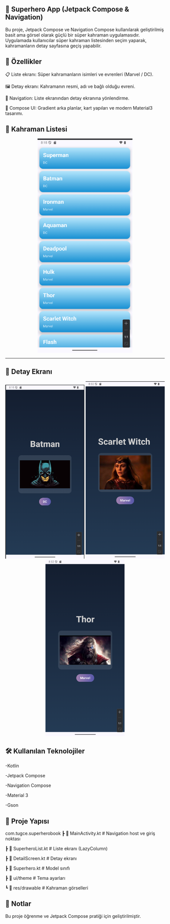## 📱 Superhero App (Jetpack Compose & Navigation)

Bu proje, Jetpack Compose ve Navigation Compose kullanılarak geliştirilmiş basit ama görsel olarak güçlü bir süper kahraman uygulamasıdır.
Uygulamada kullanıcılar süper kahraman listesinden seçim yaparak, kahramanların detay sayfasına geçiş yapabilir.

## 🚀 Özellikler

📋 Liste ekranı: Süper kahramanların isimleri ve evrenleri (Marvel / DC).

🖼️ Detay ekranı: Kahramanın resmi, adı ve bağlı olduğu evreni.

🔄 Navigation: Liste ekranından detay ekranına yönlendirme.

🎨 Compose UI: Gradient arka planlar, kart yapıları ve modern Material3 tasarımı.


## 📑 Kahraman Listesi

<p align="center">
  <img src="screenshots/list_screen.png" width="300"/>
</p>

---

## 🦇 Detay Ekranı

<p align="center">
  <img src="screenshots/details_first.png" width="250"/>
  <img src="screenshots/details_next.png" width="250"/>
  <img src="screenshots/details_second.png" width="250"/>
</p>


## 🛠️ Kullanılan Teknolojiler
-Kotlin

-Jetpack Compose

-Navigation Compose

-Material 3

-Gson

## 📂 Proje Yapısı
com.tugce.superherobook
 ┣ 📜 MainActivity.kt         #  Navigation host ve giriş noktası
 
 ┣ 📜 SuperheroList.kt        #  Liste ekranı (LazyColumn)
 
 ┣ 📜 DetailScreen.kt         #  Detay ekranı
 
 ┣ 📜 Superhero.kt            #  Model sınıfı
 
 ┣ 📂 ui/theme                #  Tema ayarları
 
 ┗ 📂 res/drawable            #  Kahraman görselleri

##  📌 Notlar

Bu proje öğrenme ve Jetpack Compose pratiği için geliştirilmiştir.

